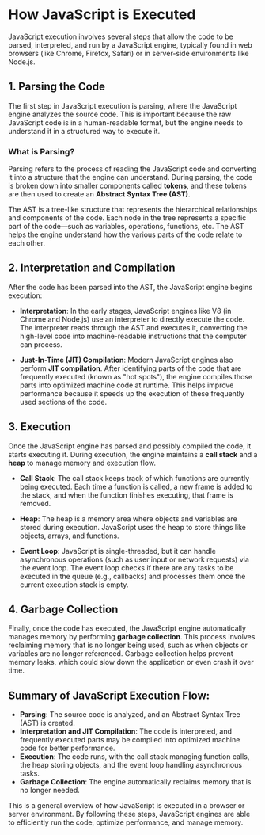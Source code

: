 # How JavaScript is Executed

JavaScript execution involves several steps that allow the code to be parsed, interpreted, and run by a JavaScript engine, typically found in web browsers (like Chrome, Firefox, Safari) or in server-side environments like Node.js.

## 1. Parsing the Code

The first step in JavaScript execution is parsing, where the JavaScript engine analyzes the source code. This is important because the raw JavaScript code is in a human-readable format, but the engine needs to understand it in a structured way to execute it.

### What is Parsing?

Parsing refers to the process of reading the JavaScript code and converting it into a structure that the engine can understand. During parsing, the code is broken down into smaller components called **tokens**, and these tokens are then used to create an **Abstract Syntax Tree (AST)**.

The AST is a tree-like structure that represents the hierarchical relationships and components of the code. Each node in the tree represents a specific part of the code—such as variables, operations, functions, etc. The AST helps the engine understand how the various parts of the code relate to each other.

## 2. Interpretation and Compilation

After the code has been parsed into the AST, the JavaScript engine begins execution:

- **Interpretation**: In the early stages, JavaScript engines like V8 (in Chrome and Node.js) use an interpreter to directly execute the code. The interpreter reads through the AST and executes it, converting the high-level code into machine-readable instructions that the computer can process.

- **Just-In-Time (JIT) Compilation**: Modern JavaScript engines also perform **JIT compilation**. After identifying parts of the code that are frequently executed (known as "hot spots"), the engine compiles those parts into optimized machine code at runtime. This helps improve performance because it speeds up the execution of these frequently used sections of the code.

## 3. Execution

Once the JavaScript engine has parsed and possibly compiled the code, it starts executing it. During execution, the engine maintains a **call stack** and a **heap** to manage memory and execution flow.

- **Call Stack**: The call stack keeps track of which functions are currently being executed. Each time a function is called, a new frame is added to the stack, and when the function finishes executing, that frame is removed.

- **Heap**: The heap is a memory area where objects and variables are stored during execution. JavaScript uses the heap to store things like objects, arrays, and functions.

- **Event Loop**: JavaScript is single-threaded, but it can handle asynchronous operations (such as user input or network requests) via the event loop. The event loop checks if there are any tasks to be executed in the queue (e.g., callbacks) and processes them once the current execution stack is empty.

## 4. Garbage Collection

Finally, once the code has executed, the JavaScript engine automatically manages memory by performing **garbage collection**. This process involves reclaiming memory that is no longer being used, such as when objects or variables are no longer referenced. Garbage collection helps prevent memory leaks, which could slow down the application or even crash it over time.

## Summary of JavaScript Execution Flow:

- **Parsing**: The source code is analyzed, and an Abstract Syntax Tree (AST) is created.
- **Interpretation and JIT Compilation**: The code is interpreted, and frequently executed parts may be compiled into optimized machine code for better performance.
- **Execution**: The code runs, with the call stack managing function calls, the heap storing objects, and the event loop handling asynchronous tasks.
- **Garbage Collection**: The engine automatically reclaims memory that is no longer needed.

This is a general overview of how JavaScript is executed in a browser or server environment. By following these steps, JavaScript engines are able to efficiently run the code, optimize performance, and manage memory.
